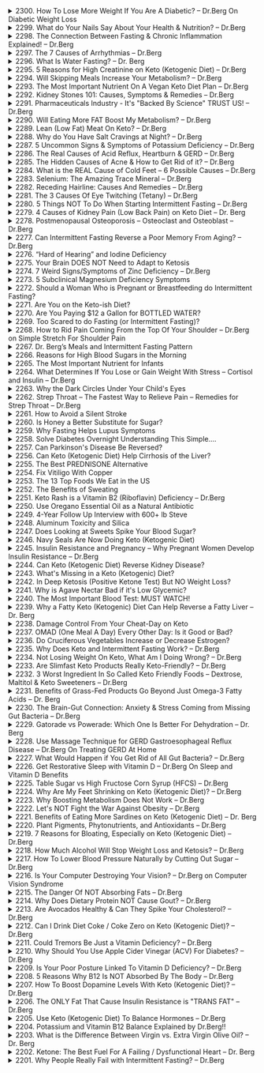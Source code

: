 <details>
<summary>2300. How To Lose More Weight If You Are A Diabetic? – Dr.Berg On Diabetic Weight Loss</summary><br>

<a href="https://www.youtube.com/watch?v=xVMqFuwxKyw" target="_blank">
    <img src="https://img.youtube.com/vi/xVMqFuwxKyw/maxresdefault.jpg" alt="[Youtube]" width="200">
</a>


</details>

<details>
<summary>2299. What do Your Nails Say About Your Health & Nutrition? – Dr.Berg</summary><br>

<a href="https://www.youtube.com/watch?v=RopzcyBbXDk" target="_blank">
    <img src="https://img.youtube.com/vi/RopzcyBbXDk/maxresdefault.jpg" alt="[Youtube]" width="200">
</a>


</details>

<details>
<summary>2298. The Connection Between Fasting & Chronic Inflammation Explained! – Dr.Berg</summary><br>

<a href="https://www.youtube.com/watch?v=mWkV_lc71C4" target="_blank">
    <img src="https://img.youtube.com/vi/mWkV_lc71C4/maxresdefault.jpg" alt="[Youtube]" width="200">
</a>


</details>

<details>
<summary>2297. The 7 Causes of Arrhythmias – Dr.Berg</summary><br>

<a href="https://www.youtube.com/watch?v=QcEBNUVHRec" target="_blank">
    <img src="https://img.youtube.com/vi/QcEBNUVHRec/maxresdefault.jpg" alt="[Youtube]" width="200">
</a>


</details>

<details>
<summary>2296. What Is Water Fasting? – Dr. Berg</summary><br>

<a href="https://www.youtube.com/watch?v=suxKTJYy9Gc" target="_blank">
    <img src="https://img.youtube.com/vi/suxKTJYy9Gc/maxresdefault.jpg" alt="[Youtube]" width="200">
</a>


</details>

<details>
<summary>2295. 5 Reasons for High Creatinine on Keto (Ketogenic Diet) – Dr.Berg</summary><br>

<a href="https://www.youtube.com/watch?v=tw1lO0MXPzg" target="_blank">
    <img src="https://img.youtube.com/vi/tw1lO0MXPzg/maxresdefault.jpg" alt="[Youtube]" width="200">
</a>


</details>

<details>
<summary>2294. Will Skipping Meals Increase Your Metabolism? – Dr.Berg</summary><br>

<a href="https://www.youtube.com/watch?v=AiPi3_ibTqQ" target="_blank">
    <img src="https://img.youtube.com/vi/AiPi3_ibTqQ/maxresdefault.jpg" alt="[Youtube]" width="200">
</a>


</details>

<details>
<summary>2293. The Most Important Nutrient On A Vegan Keto Diet Plan – Dr.Berg</summary><br>

<a href="https://www.youtube.com/watch?v=86VNVf9pklU" target="_blank">
    <img src="https://img.youtube.com/vi/86VNVf9pklU/maxresdefault.jpg" alt="[Youtube]" width="200">
</a>


</details>

<details>
<summary>2292. Kidney Stones 101: Causes, Symptoms & Remedies – Dr.Berg</summary><br>

<a href="https://www.youtube.com/watch?v=jJhbMUzCInM" target="_blank">
    <img src="https://img.youtube.com/vi/jJhbMUzCInM/maxresdefault.jpg" alt="[Youtube]" width="200">
</a>


</details>

<details>
<summary>2291. Pharmaceuticals Industry - It's "Backed By Science" TRUST US! – Dr.Berg</summary><br>

<a href="https://www.youtube.com/watch?v=mupYHvBrCRI" target="_blank">
    <img src="https://img.youtube.com/vi/mupYHvBrCRI/maxresdefault.jpg" alt="[Youtube]" width="200">
</a>


</details>

<details>
<summary>2290. Will Eating More FAT Boost My Metabolism? – Dr.Berg</summary><br>

<a href="https://www.youtube.com/watch?v=7Dy_o2ImfeU" target="_blank">
    <img src="https://img.youtube.com/vi/7Dy_o2ImfeU/maxresdefault.jpg" alt="[Youtube]" width="200">
</a>


</details>

<details>
<summary>2289. Lean (Low Fat) Meat On Keto? – Dr.Berg</summary><br>

<a href="https://www.youtube.com/watch?v=OHsAoW3fs34" target="_blank">
    <img src="https://img.youtube.com/vi/OHsAoW3fs34/maxresdefault.jpg" alt="[Youtube]" width="200">
</a>


</details>

<details>
<summary>2288. Why do You Have Salt Cravings at Night? – Dr.Berg</summary><br>

<a href="https://www.youtube.com/watch?v=qJiwXpLOaFI" target="_blank">
    <img src="https://img.youtube.com/vi/qJiwXpLOaFI/maxresdefault.jpg" alt="[Youtube]" width="200">
</a>


</details>

<details>
<summary>2287. 5 Uncommon Signs & Symptoms of Potassium Deficiency – Dr.Berg</summary><br>

<a href="https://www.youtube.com/watch?v=2ZRfTLoGNnw" target="_blank">
    <img src="https://img.youtube.com/vi/2ZRfTLoGNnw/maxresdefault.jpg" alt="[Youtube]" width="200">
</a>


</details>

<details>
<summary>2286. The Real Causes of Acid Reflux, Heartburn & GERD – Dr.Berg</summary><br>

<a href="https://www.youtube.com/watch?v=HhUTAw6wcK8" target="_blank">
    <img src="https://img.youtube.com/vi/HhUTAw6wcK8/maxresdefault.jpg" alt="[Youtube]" width="200">
</a>


</details>

<details>
<summary>2285. The Hidden Causes of Acne & How to Get Rid of it? – Dr.Berg</summary><br>

<a href="https://www.youtube.com/watch?v=LFGN0YSk4Ow" target="_blank">
    <img src="https://img.youtube.com/vi/LFGN0YSk4Ow/maxresdefault.jpg" alt="[Youtube]" width="200">
</a>


</details>

<details>
<summary>2284. What is the REAL Cause of Cold Feet – 6 Possible Causes – Dr.Berg</summary><br>

<a href="https://www.youtube.com/watch?v=PIgxshnJtHM" target="_blank">
    <img src="https://img.youtube.com/vi/PIgxshnJtHM/maxresdefault.jpg" alt="[Youtube]" width="200">
</a>


</details>

<details>
<summary>2283. Selenium: The Amazing Trace Mineral – Dr.Berg</summary><br>

<a href="https://www.youtube.com/watch?v=53eqdCTMRVw" target="_blank">
    <img src="https://img.youtube.com/vi/53eqdCTMRVw/maxresdefault.jpg" alt="[Youtube]" width="200">
</a>


</details>

<details>
<summary>2282. Receding Hairline: Causes And Remedies – Dr.Berg</summary><br>

<a href="https://www.youtube.com/watch?v=wLxnFvdPZ8M" target="_blank">
    <img src="https://img.youtube.com/vi/wLxnFvdPZ8M/maxresdefault.jpg" alt="[Youtube]" width="200">
</a>


</details>

<details>
<summary>2281. The 3 Causes Of Eye Twitching (Tetany) – Dr.Berg</summary><br>

<a href="https://www.youtube.com/watch?v=_zfdf3voy2I" target="_blank">
    <img src="https://img.youtube.com/vi/_zfdf3voy2I/maxresdefault.jpg" alt="[Youtube]" width="200">
</a>


</details>

<details>
<summary>2280. 5 Things NOT To Do When Starting Intermittent Fasting – Dr.Berg</summary><br>

<a href="https://www.youtube.com/watch?v=abJ3NIYw6x8" target="_blank">
    <img src="https://img.youtube.com/vi/abJ3NIYw6x8/maxresdefault.jpg" alt="[Youtube]" width="200">
</a>


</details>

<details>
<summary>2279. 4 Causes of Kidney Pain (Low Back Pain) on Keto Diet – Dr. Berg</summary><br>

<a href="https://www.youtube.com/watch?v=IiRg-U8mwuM" target="_blank">
    <img src="https://img.youtube.com/vi/IiRg-U8mwuM/maxresdefault.jpg" alt="[Youtube]" width="200">
</a>


</details>

<details>
<summary>2278. Postmenopausal Osteoporosis – Osteoclast and Osteoblast – Dr.Berg</summary><br>

<a href="https://www.youtube.com/watch?v=N5-rDpN9ux8" target="_blank">
    <img src="https://img.youtube.com/vi/N5-rDpN9ux8/maxresdefault.jpg" alt="[Youtube]" width="200">
</a>


</details>

<details>
<summary>2277. Can Intermittent Fasting Reverse a Poor Memory From Aging? – Dr.Berg</summary><br>

<a href="https://www.youtube.com/watch?v=GQ5fY3ULhdQ" target="_blank">
    <img src="https://img.youtube.com/vi/GQ5fY3ULhdQ/maxresdefault.jpg" alt="[Youtube]" width="200">
</a>


</details>

<details>
<summary>2276. “Hard of Hearing” and Iodine Deficiency</summary><br>

<a href="https://www.youtube.com/watch?v=8Q0ymrPE9-4" target="_blank">
    <img src="https://img.youtube.com/vi/8Q0ymrPE9-4/maxresdefault.jpg" alt="[Youtube]" width="200">
</a>


</details>

<details>
<summary>2275. Your Brain DOES NOT Need to Adapt to Ketosis</summary><br>

<a href="https://www.youtube.com/watch?v=NX2HB7-tD_o" target="_blank">
    <img src="https://img.youtube.com/vi/NX2HB7-tD_o/maxresdefault.jpg" alt="[Youtube]" width="200">
</a>


</details>

<details>
<summary>2274. 7 Weird Signs/Symptoms of Zinc Deficiency – Dr.Berg</summary><br>

<a href="https://www.youtube.com/watch?v=qwfeJJrbaO0" target="_blank">
    <img src="https://img.youtube.com/vi/qwfeJJrbaO0/maxresdefault.jpg" alt="[Youtube]" width="200">
</a>


</details>

<details>
<summary>2273. 5 Subclinical Magnesium Deficiency Symptoms</summary><br>

<a href="https://www.youtube.com/watch?v=3caP3r95fZ4" target="_blank">
    <img src="https://img.youtube.com/vi/3caP3r95fZ4/maxresdefault.jpg" alt="[Youtube]" width="200">
</a>


</details>

<details>
<summary>2272. Should a Woman Who is Pregnant or Breastfeeding do Intermittent Fasting?</summary><br>

<a href="https://www.youtube.com/watch?v=AatvLqKEH7U" target="_blank">
    <img src="https://img.youtube.com/vi/AatvLqKEH7U/maxresdefault.jpg" alt="[Youtube]" width="200">
</a>


</details>

<details>
<summary>2271. Are You on the Keto-ish Diet?</summary><br>

<a href="https://www.youtube.com/watch?v=ydQuw8JtRo0" target="_blank">
    <img src="https://img.youtube.com/vi/ydQuw8JtRo0/maxresdefault.jpg" alt="[Youtube]" width="200">
</a>


</details>

<details>
<summary>2270. Are You Paying $12 a Gallon for BOTTLED WATER?</summary><br>

<a href="https://www.youtube.com/watch?v=3yKLWYBCi7E" target="_blank">
    <img src="https://img.youtube.com/vi/3yKLWYBCi7E/maxresdefault.jpg" alt="[Youtube]" width="200">
</a>


</details>

<details>
<summary>2269. Too Scared to do Fasting (or Intermittent Fasting)?</summary><br>

<a href="https://www.youtube.com/watch?v=85cT2ctYvHI" target="_blank">
    <img src="https://img.youtube.com/vi/85cT2ctYvHI/maxresdefault.jpg" alt="[Youtube]" width="200">
</a>


</details>

<details>
<summary>2268. How to Rid Pain Coming From the Top Of Your Shoulder – Dr.Berg on Simple Stretch For Shoulder Pain</summary><br>

<a href="https://www.youtube.com/watch?v=DL74upsPqZs" target="_blank">
    <img src="https://img.youtube.com/vi/DL74upsPqZs/maxresdefault.jpg" alt="[Youtube]" width="200">
</a>


</details>

<details>
<summary>2267. Dr. Berg’s Meals and Intermittent Fasting Pattern</summary><br>

<a href="https://www.youtube.com/watch?v=EhZK_MUPxrc" target="_blank">
    <img src="https://img.youtube.com/vi/EhZK_MUPxrc/maxresdefault.jpg" alt="[Youtube]" width="200">
</a>


</details>

<details>
<summary>2266. Reasons for High Blood Sugars in the Morning</summary><br>

<a href="https://www.youtube.com/watch?v=12njrfrfMg4" target="_blank">
    <img src="https://img.youtube.com/vi/12njrfrfMg4/maxresdefault.jpg" alt="[Youtube]" width="200">
</a>


</details>

<details>
<summary>2265. The Most Important Nutrient for Infants</summary><br>

<a href="https://www.youtube.com/watch?v=eSQ4x06HsBw" target="_blank">
    <img src="https://img.youtube.com/vi/eSQ4x06HsBw/maxresdefault.jpg" alt="[Youtube]" width="200">
</a>


</details>

<details>
<summary>2264. What Determines If You Lose or Gain Weight With Stress – Cortisol and Insulin – Dr.Berg</summary><br>

<a href="https://www.youtube.com/watch?v=xmxWqW3SxFw" target="_blank">
    <img src="https://img.youtube.com/vi/xmxWqW3SxFw/maxresdefault.jpg" alt="[Youtube]" width="200">
</a>


</details>

<details>
<summary>2263. Why the Dark Circles Under Your Child's Eyes</summary><br>

<a href="https://www.youtube.com/watch?v=mu8mC792R10" target="_blank">
    <img src="https://img.youtube.com/vi/mu8mC792R10/maxresdefault.jpg" alt="[Youtube]" width="200">
</a>


</details>

<details>
<summary>2262. Strep Throat – The Fastest Way to Relieve Pain – Remedies for Strep Throat – Dr.Berg</summary><br>

<a href="https://www.youtube.com/watch?v=ACHHOswD56s" target="_blank">
    <img src="https://img.youtube.com/vi/ACHHOswD56s/maxresdefault.jpg" alt="[Youtube]" width="200">
</a>


</details>

<details>
<summary>2261. How to Avoid a Silent Stroke</summary><br>

<a href="https://www.youtube.com/watch?v=wu2kyiEE0rc" target="_blank">
    <img src="https://img.youtube.com/vi/wu2kyiEE0rc/maxresdefault.jpg" alt="[Youtube]" width="200">
</a>


</details>

<details>
<summary>2260. Is Honey a Better Substitute for Sugar?</summary><br>

<a href="https://www.youtube.com/watch?v=Ih8b8mFZjo4" target="_blank">
    <img src="https://img.youtube.com/vi/Ih8b8mFZjo4/maxresdefault.jpg" alt="[Youtube]" width="200">
</a>


</details>

<details>
<summary>2259. Why Fasting Helps Lupus Symptoms</summary><br>

<a href="https://www.youtube.com/watch?v=gVFKqrfeyuY" target="_blank">
    <img src="https://img.youtube.com/vi/gVFKqrfeyuY/maxresdefault.jpg" alt="[Youtube]" width="200">
</a>


</details>

<details>
<summary>2258. Solve Diabetes Overnight Understanding This Simple....</summary><br>

<a href="https://www.youtube.com/watch?v=zKNaT1Wnd6g" target="_blank">
    <img src="https://img.youtube.com/vi/zKNaT1Wnd6g/maxresdefault.jpg" alt="[Youtube]" width="200">
</a>


</details>

<details>
<summary>2257. Can Parkinson's Disease Be Reversed?</summary><br>

<a href="https://www.youtube.com/watch?v=RpMEMX-c7VU" target="_blank">
    <img src="https://img.youtube.com/vi/RpMEMX-c7VU/maxresdefault.jpg" alt="[Youtube]" width="200">
</a>


</details>

<details>
<summary>2256. Can Keto (Ketogenic Diet) Help Cirrhosis of the Liver?</summary><br>

<a href="https://www.youtube.com/watch?v=gmabQuELWFg" target="_blank">
    <img src="https://img.youtube.com/vi/gmabQuELWFg/maxresdefault.jpg" alt="[Youtube]" width="200">
</a>


</details>

<details>
<summary>2255. The Best PREDNISONE Alternative</summary><br>

<a href="https://www.youtube.com/watch?v=OSwhSam_hLU" target="_blank">
    <img src="https://img.youtube.com/vi/OSwhSam_hLU/maxresdefault.jpg" alt="[Youtube]" width="200">
</a>


</details>

<details>
<summary>2254. Fix Vitiligo With Copper</summary><br>

<a href="https://www.youtube.com/watch?v=3qzn1MF7X5I" target="_blank">
    <img src="https://img.youtube.com/vi/3qzn1MF7X5I/maxresdefault.jpg" alt="[Youtube]" width="200">
</a>


</details>

<details>
<summary>2253. The 13 Top Foods We Eat in the US</summary><br>

<a href="https://www.youtube.com/watch?v=wqCxyW_CVWE" target="_blank">
    <img src="https://img.youtube.com/vi/wqCxyW_CVWE/maxresdefault.jpg" alt="[Youtube]" width="200">
</a>


</details>

<details>
<summary>2252. The Benefits of Sweating</summary><br>

<a href="https://www.youtube.com/watch?v=PrUui7S58uU" target="_blank">
    <img src="https://img.youtube.com/vi/PrUui7S58uU/maxresdefault.jpg" alt="[Youtube]" width="200">
</a>


</details>

<details>
<summary>2251. Keto Rash is a Vitamin B2 (Riboflavin) Deficiency – Dr.Berg</summary><br>

<a href="https://www.youtube.com/watch?v=1vCaFzqB6iA" target="_blank">
    <img src="https://img.youtube.com/vi/1vCaFzqB6iA/maxresdefault.jpg" alt="[Youtube]" width="200">
</a>


</details>

<details>
<summary>2250. Use Oregano Essential Oil as a Natural Antibiotic</summary><br>

<a href="https://www.youtube.com/watch?v=VMNVb_z02j0" target="_blank">
    <img src="https://img.youtube.com/vi/VMNVb_z02j0/maxresdefault.jpg" alt="[Youtube]" width="200">
</a>


</details>

<details>
<summary>2249. 4-Year Follow Up Interview with 600+ lb Steve</summary><br>

<a href="https://www.youtube.com/watch?v=TYnzZ7VlaV8" target="_blank">
    <img src="https://img.youtube.com/vi/TYnzZ7VlaV8/maxresdefault.jpg" alt="[Youtube]" width="200">
</a>


</details>

<details>
<summary>2248. Aluminum Toxicity and Silica</summary><br>

<a href="https://www.youtube.com/watch?v=6bXVLTx4snw" target="_blank">
    <img src="https://img.youtube.com/vi/6bXVLTx4snw/maxresdefault.jpg" alt="[Youtube]" width="200">
</a>


</details>

<details>
<summary>2247. Does Looking at Sweets Spike Your Blood Sugar?</summary><br>

<a href="https://www.youtube.com/watch?v=ZU40MOnU44s" target="_blank">
    <img src="https://img.youtube.com/vi/ZU40MOnU44s/maxresdefault.jpg" alt="[Youtube]" width="200">
</a>


</details>

<details>
<summary>2246. Navy Seals Are Now Doing Keto (Ketogenic Diet)</summary><br>

<a href="https://www.youtube.com/watch?v=gagAFOfxgHs" target="_blank">
    <img src="https://img.youtube.com/vi/gagAFOfxgHs/maxresdefault.jpg" alt="[Youtube]" width="200">
</a>


</details>

<details>
<summary>2245. Insulin Resistance and Pregnancy – Why Pregnant Women Develop Insulin Resistance – Dr.Berg</summary><br>

<a href="https://www.youtube.com/watch?v=ZzyWh9SYPVI" target="_blank">
    <img src="https://img.youtube.com/vi/ZzyWh9SYPVI/maxresdefault.jpg" alt="[Youtube]" width="200">
</a>


</details>

<details>
<summary>2244. Can Keto (Ketogenic Diet) Reverse Kidney Disease?</summary><br>

<a href="https://www.youtube.com/watch?v=e5rbb3jHiNs" target="_blank">
    <img src="https://img.youtube.com/vi/e5rbb3jHiNs/maxresdefault.jpg" alt="[Youtube]" width="200">
</a>


</details>

<details>
<summary>2243. What's Missing in a Keto (Ketogenic) Diet?</summary><br>

<a href="https://www.youtube.com/watch?v=NIoFlMGMJMw" target="_blank">
    <img src="https://img.youtube.com/vi/NIoFlMGMJMw/maxresdefault.jpg" alt="[Youtube]" width="200">
</a>


</details>

<details>
<summary>2242. In Deep Ketosis (Positive Ketone Test) But NO Weight Loss?</summary><br>

<a href="https://www.youtube.com/watch?v=U92X90sFdMs" target="_blank">
    <img src="https://img.youtube.com/vi/U92X90sFdMs/maxresdefault.jpg" alt="[Youtube]" width="200">
</a>


</details>

<details>
<summary>2241. Why is Agave Nectar Bad if it's Low Glycemic?</summary><br>

<a href="https://www.youtube.com/watch?v=MTrqUv4a4Rg" target="_blank">
    <img src="https://img.youtube.com/vi/MTrqUv4a4Rg/maxresdefault.jpg" alt="[Youtube]" width="200">
</a>


</details>

<details>
<summary>2240. The Most Important Blood Test: MUST WATCH!</summary><br>

<a href="https://www.youtube.com/watch?v=7zzsFnfW0Jk" target="_blank">
    <img src="https://img.youtube.com/vi/7zzsFnfW0Jk/maxresdefault.jpg" alt="[Youtube]" width="200">
</a>


</details>

<details>
<summary>2239. Why a Fatty Keto (Ketogenic) Diet Can Help Reverse a Fatty Liver – Dr. Berg</summary><br>

<a href="https://www.youtube.com/watch?v=kgUdJBLo8-M" target="_blank">
    <img src="https://img.youtube.com/vi/kgUdJBLo8-M/maxresdefault.jpg" alt="[Youtube]" width="200">
</a>


</details>

<details>
<summary>2238. Damage Control From Your Cheat-Day on Keto</summary><br>

<a href="https://www.youtube.com/watch?v=d7WwMXskKQA" target="_blank">
    <img src="https://img.youtube.com/vi/d7WwMXskKQA/maxresdefault.jpg" alt="[Youtube]" width="200">
</a>


</details>

<details>
<summary>2237. OMAD (One Meal A Day) Every Other Day: Is it Good or Bad?</summary><br>

<a href="https://www.youtube.com/watch?v=oM-MFQlN7h0" target="_blank">
    <img src="https://img.youtube.com/vi/oM-MFQlN7h0/maxresdefault.jpg" alt="[Youtube]" width="200">
</a>


</details>

<details>
<summary>2236. Do Cruciferous Vegetables Increase or Decrease Estrogen?</summary><br>

<a href="https://www.youtube.com/watch?v=5aFFR2s6ZK8" target="_blank">
    <img src="https://img.youtube.com/vi/5aFFR2s6ZK8/maxresdefault.jpg" alt="[Youtube]" width="200">
</a>


</details>

<details>
<summary>2235. Why Does Keto and Intermittent Fasting Work? – Dr.Berg</summary><br>

<a href="https://www.youtube.com/watch?v=_Ys3QDmXiEA" target="_blank">
    <img src="https://img.youtube.com/vi/_Ys3QDmXiEA/maxresdefault.jpg" alt="[Youtube]" width="200">
</a>


</details>

<details>
<summary>2234. Not Losing Weight On Keto, What Am I Doing Wrong? – Dr.Berg</summary><br>

<a href="https://www.youtube.com/watch?v=p8TMt9TZ5Qo" target="_blank">
    <img src="https://img.youtube.com/vi/p8TMt9TZ5Qo/maxresdefault.jpg" alt="[Youtube]" width="200">
</a>


</details>

<details>
<summary>2233. Are Slimfast Keto Products Really Keto-Friendly? – Dr.Berg</summary><br>

<a href="https://www.youtube.com/watch?v=k4oStGeSoK8" target="_blank">
    <img src="https://img.youtube.com/vi/k4oStGeSoK8/maxresdefault.jpg" alt="[Youtube]" width="200">
</a>


</details>

<details>
<summary>2232. 3 Worst Ingredient In So Called Keto Friendly Foods – Dextrose, Maltitol & Keto Sweeteners – Dr.Berg</summary><br>

<a href="https://www.youtube.com/watch?v=9NILSBpvQB4" target="_blank">
    <img src="https://img.youtube.com/vi/9NILSBpvQB4/maxresdefault.jpg" alt="[Youtube]" width="200">
</a>


</details>

<details>
<summary>2231. Benefits of Grass-Fed Products Go Beyond Just Omega-3 Fatty Acids – Dr. Berg</summary><br>

<a href="https://www.youtube.com/watch?v=BqYmrJcXGFg" target="_blank">
    <img src="https://img.youtube.com/vi/BqYmrJcXGFg/maxresdefault.jpg" alt="[Youtube]" width="200">
</a>


</details>

<details>
<summary>2230. The Brain-Gut Connection: Anxiety & Stress Coming from Missing Gut Bacteria – Dr.Berg</summary><br>

<a href="https://www.youtube.com/watch?v=MLJOXKY1SYs" target="_blank">
    <img src="https://img.youtube.com/vi/MLJOXKY1SYs/maxresdefault.jpg" alt="[Youtube]" width="200">
</a>


</details>

<details>
<summary>2229. Gatorade vs Powerade: Which One Is Better For Dehydration – Dr. Berg</summary><br>

<a href="https://www.youtube.com/watch?v=KfLFFHnim7E" target="_blank">
    <img src="https://img.youtube.com/vi/KfLFFHnim7E/maxresdefault.jpg" alt="[Youtube]" width="200">
</a>


</details>

<details>
<summary>2228. Use Massage Technique for GERD Gastroesophageal Reflux Disease – Dr.Berg On Treating GERD At Home</summary><br>

<a href="https://www.youtube.com/watch?v=ni7dFVmliN0" target="_blank">
    <img src="https://img.youtube.com/vi/ni7dFVmliN0/maxresdefault.jpg" alt="[Youtube]" width="200">
</a>


</details>

<details>
<summary>2227. What Would Happen if You Get Rid of All Gut Bacteria? – Dr.Berg</summary><br>

<a href="https://www.youtube.com/watch?v=iJwOpUprZR4" target="_blank">
    <img src="https://img.youtube.com/vi/iJwOpUprZR4/maxresdefault.jpg" alt="[Youtube]" width="200">
</a>


</details>

<details>
<summary>2226. Get Restorative Sleep with Vitamin D – Dr.Berg On Sleep and Vitamin D Benefits</summary><br>

<a href="https://www.youtube.com/watch?v=JWl9vsVm3dw" target="_blank">
    <img src="https://img.youtube.com/vi/JWl9vsVm3dw/maxresdefault.jpg" alt="[Youtube]" width="200">
</a>


</details>

<details>
<summary>2225. Table Sugar vs High Fructose Corn Syrup (HFCS) – Dr.Berg</summary><br>

<a href="https://www.youtube.com/watch?v=7mzrAGfr3UM" target="_blank">
    <img src="https://img.youtube.com/vi/7mzrAGfr3UM/maxresdefault.jpg" alt="[Youtube]" width="200">
</a>


</details>

<details>
<summary>2224. Why Are My Feet Shrinking on Keto (Ketogenic Diet)? – Dr.Berg</summary><br>

<a href="https://www.youtube.com/watch?v=5DDUvUgHfeA" target="_blank">
    <img src="https://img.youtube.com/vi/5DDUvUgHfeA/maxresdefault.jpg" alt="[Youtube]" width="200">
</a>


</details>

<details>
<summary>2223. Why Boosting Metabolism Does Not Work – Dr.Berg</summary><br>

<a href="https://www.youtube.com/watch?v=kX_fDq24Vm0" target="_blank">
    <img src="https://img.youtube.com/vi/kX_fDq24Vm0/maxresdefault.jpg" alt="[Youtube]" width="200">
</a>


</details>

<details>
<summary>2222. Let's NOT Fight the War Against Obesity – Dr.Berg</summary><br>

<a href="https://www.youtube.com/watch?v=UU6ePvtFkSQ" target="_blank">
    <img src="https://img.youtube.com/vi/UU6ePvtFkSQ/maxresdefault.jpg" alt="[Youtube]" width="200">
</a>


</details>

<details>
<summary>2221. Benefits of Eating More Sardines on Keto (Ketogenic Diet) – Dr. Berg</summary><br>

<a href="https://www.youtube.com/watch?v=KppqsVXb_2c" target="_blank">
    <img src="https://img.youtube.com/vi/KppqsVXb_2c/maxresdefault.jpg" alt="[Youtube]" width="200">
</a>


</details>

<details>
<summary>2220. Plant Pigments, Phytonutrients, and Antioxidants – Dr.Berg</summary><br>

<a href="https://www.youtube.com/watch?v=9A1FqwT1oOA" target="_blank">
    <img src="https://img.youtube.com/vi/9A1FqwT1oOA/maxresdefault.jpg" alt="[Youtube]" width="200">
</a>


</details>

<details>
<summary>2219. 7 Reasons for Bloating, Especially on Keto (Ketogenic Diet) – Dr.Berg</summary><br>

<a href="https://www.youtube.com/watch?v=AhVDHS_PLQY" target="_blank">
    <img src="https://img.youtube.com/vi/AhVDHS_PLQY/maxresdefault.jpg" alt="[Youtube]" width="200">
</a>


</details>

<details>
<summary>2218. How Much Alcohol Will Stop Weight Loss and Ketosis? – Dr.Berg</summary><br>

<a href="https://www.youtube.com/watch?v=4PNbViKzfuE" target="_blank">
    <img src="https://img.youtube.com/vi/4PNbViKzfuE/maxresdefault.jpg" alt="[Youtube]" width="200">
</a>


</details>

<details>
<summary>2217. How To Lower Blood Pressure Naturally by Cutting Out Sugar – Dr.Berg</summary><br>

<a href="https://www.youtube.com/watch?v=GzYkM5DOTps" target="_blank">
    <img src="https://img.youtube.com/vi/GzYkM5DOTps/maxresdefault.jpg" alt="[Youtube]" width="200">
</a>


</details>

<details>
<summary>2216. Is Your Computer Destroying Your Vision? – Dr.Berg on Computer Vision Syndrome</summary><br>

<a href="https://www.youtube.com/watch?v=UWXNclfUntE" target="_blank">
    <img src="https://img.youtube.com/vi/UWXNclfUntE/maxresdefault.jpg" alt="[Youtube]" width="200">
</a>


</details>

<details>
<summary>2215. The Danger Of NOT Absorbing Fats – Dr.Berg</summary><br>

<a href="https://www.youtube.com/watch?v=9yKAtk3L-pM" target="_blank">
    <img src="https://img.youtube.com/vi/9yKAtk3L-pM/maxresdefault.jpg" alt="[Youtube]" width="200">
</a>


</details>

<details>
<summary>2214. Why Does Dietary Protein NOT Cause Gout? – Dr.Berg</summary><br>

<a href="https://www.youtube.com/watch?v=ptNAKS9VdFs" target="_blank">
    <img src="https://img.youtube.com/vi/ptNAKS9VdFs/maxresdefault.jpg" alt="[Youtube]" width="200">
</a>


</details>

<details>
<summary>2213. Are Avocados Healthy & Can They Spike Your Cholesterol? – Dr.Berg</summary><br>

<a href="https://www.youtube.com/watch?v=Ran77tMbtAs" target="_blank">
    <img src="https://img.youtube.com/vi/Ran77tMbtAs/maxresdefault.jpg" alt="[Youtube]" width="200">
</a>


</details>

<details>
<summary>2212. Can I Drink Diet Coke / Coke Zero on Keto (Ketogenic Diet)? – Dr.Berg</summary><br>

<a href="https://www.youtube.com/watch?v=2CONA2PNi8E" target="_blank">
    <img src="https://img.youtube.com/vi/2CONA2PNi8E/maxresdefault.jpg" alt="[Youtube]" width="200">
</a>


</details>

<details>
<summary>2211. Could Tremors Be Just a Vitamin Deficiency? – Dr.Berg</summary><br>

<a href="https://www.youtube.com/watch?v=30khOXUP2Qk" target="_blank">
    <img src="https://img.youtube.com/vi/30khOXUP2Qk/maxresdefault.jpg" alt="[Youtube]" width="200">
</a>


</details>

<details>
<summary>2210. Why Should You Use Apple Cider Vinegar (ACV) For Diabetes? – Dr.Berg</summary><br>

<a href="https://www.youtube.com/watch?v=QY7lQZgoauA" target="_blank">
    <img src="https://img.youtube.com/vi/QY7lQZgoauA/maxresdefault.jpg" alt="[Youtube]" width="200">
</a>


</details>

<details>
<summary>2209. Is Your Poor Posture Linked To Vitamin D Deficiency? – Dr.Berg</summary><br>

<a href="https://www.youtube.com/watch?v=o3Q2zzYN8ms" target="_blank">
    <img src="https://img.youtube.com/vi/o3Q2zzYN8ms/maxresdefault.jpg" alt="[Youtube]" width="200">
</a>


</details>

<details>
<summary>2208. 5 Reasons Why B12 Is NOT Absorbed By The Body – Dr.Berg</summary><br>

<a href="https://www.youtube.com/watch?v=8Sw61W80xZk" target="_blank">
    <img src="https://img.youtube.com/vi/8Sw61W80xZk/maxresdefault.jpg" alt="[Youtube]" width="200">
</a>


</details>

<details>
<summary>2207. How To Boost Dopamine Levels With Keto (Ketogenic Diet)? – Dr.Berg</summary><br>

<a href="https://www.youtube.com/watch?v=1XRTkE7hO8I" target="_blank">
    <img src="https://img.youtube.com/vi/1XRTkE7hO8I/maxresdefault.jpg" alt="[Youtube]" width="200">
</a>


</details>

<details>
<summary>2206. The ONLY Fat That Cause Insulin Resistance is "TRANS FAT" – Dr.Berg</summary><br>

<a href="https://www.youtube.com/watch?v=WNZf6ahwr8U" target="_blank">
    <img src="https://img.youtube.com/vi/WNZf6ahwr8U/maxresdefault.jpg" alt="[Youtube]" width="200">
</a>


</details>

<details>
<summary>2205. Use Keto (Ketogenic Diet) To Balance Hormones – Dr.Berg</summary><br>

<a href="https://www.youtube.com/watch?v=qR34AY8KUM4" target="_blank">
    <img src="https://img.youtube.com/vi/qR34AY8KUM4/maxresdefault.jpg" alt="[Youtube]" width="200">
</a>


</details>

<details>
<summary>2204. Potassium and Vitamin B12 Balance Explained by Dr.Berg!!</summary><br>

<a href="https://www.youtube.com/watch?v=CPnQSnkRmOU" target="_blank">
    <img src="https://img.youtube.com/vi/CPnQSnkRmOU/maxresdefault.jpg" alt="[Youtube]" width="200">
</a>


</details>

<details>
<summary>2203. What is the Difference Between Virgin vs. Extra Virgin Olive Oil? – Dr. Berg</summary><br>

<a href="https://www.youtube.com/watch?v=cmoNH7ZLrXs" target="_blank">
    <img src="https://img.youtube.com/vi/cmoNH7ZLrXs/maxresdefault.jpg" alt="[Youtube]" width="200">
</a>


</details>

<details>
<summary>2202. Ketone: The Best Fuel For A Failing / Dysfunctional Heart – Dr. Berg</summary><br>

<a href="https://www.youtube.com/watch?v=gIGHIL4LjlA" target="_blank">
    <img src="https://img.youtube.com/vi/gIGHIL4LjlA/maxresdefault.jpg" alt="[Youtube]" width="200">
</a>


</details>

<details>
<summary>2201. Why People Really Fail with Intermittent Fasting? – Dr.Berg</summary><br>

<a href="https://www.youtube.com/watch?v=Rw5yboim2Po" target="_blank">
    <img src="https://img.youtube.com/vi/Rw5yboim2Po/maxresdefault.jpg" alt="[Youtube]" width="200">
</a>


</details>

